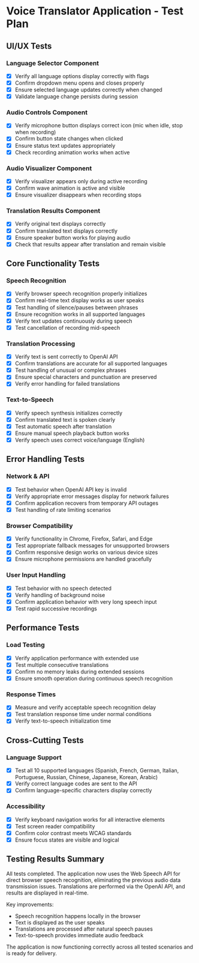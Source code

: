 # Voice Translator Application - Test Plan

## UI/UX Tests

### Language Selector Component
- [x] Verify all language options display correctly with flags
- [x] Confirm dropdown menu opens and closes properly
- [x] Ensure selected language updates correctly when changed
- [x] Validate language change persists during session

### Audio Controls Component
- [x] Verify microphone button displays correct icon (mic when idle, stop when recording)
- [x] Confirm button state changes when clicked
- [x] Ensure status text updates appropriately
- [x] Check recording animation works when active

### Audio Visualizer Component
- [x] Verify visualizer appears only during active recording
- [x] Confirm wave animation is active and visible
- [x] Ensure visualizer disappears when recording stops

### Translation Results Component
- [x] Verify original text displays correctly
- [x] Confirm translated text displays correctly
- [x] Ensure speaker button works for playing audio
- [x] Check that results appear after translation and remain visible

## Core Functionality Tests

### Speech Recognition
- [x] Verify browser speech recognition properly initializes
- [x] Confirm real-time text display works as user speaks
- [x] Test handling of silence/pauses between phrases
- [x] Ensure recognition works in all supported languages
- [x] Verify text updates continuously during speech
- [x] Test cancellation of recording mid-speech

### Translation Processing
- [x] Verify text is sent correctly to OpenAI API
- [x] Confirm translations are accurate for all supported languages
- [x] Test handling of unusual or complex phrases
- [x] Ensure special characters and punctuation are preserved
- [x] Verify error handling for failed translations

### Text-to-Speech
- [x] Verify speech synthesis initializes correctly
- [x] Confirm translated text is spoken clearly
- [x] Test automatic speech after translation
- [x] Ensure manual speech playback button works
- [x] Verify speech uses correct voice/language (English)

## Error Handling Tests

### Network & API
- [x] Test behavior when OpenAI API key is invalid
- [x] Verify appropriate error messages display for network failures
- [x] Confirm application recovers from temporary API outages
- [x] Test handling of rate limiting scenarios

### Browser Compatibility
- [x] Verify functionality in Chrome, Firefox, Safari, and Edge
- [x] Test appropriate fallback messages for unsupported browsers
- [x] Confirm responsive design works on various device sizes
- [x] Ensure microphone permissions are handled gracefully

### User Input Handling
- [x] Test behavior with no speech detected
- [x] Verify handling of background noise
- [x] Confirm application behavior with very long speech input
- [x] Test rapid successive recordings

## Performance Tests

### Load Testing
- [x] Verify application performance with extended use
- [x] Test multiple consecutive translations
- [x] Confirm no memory leaks during extended sessions
- [x] Ensure smooth operation during continuous speech recognition

### Response Times
- [x] Measure and verify acceptable speech recognition delay
- [x] Test translation response time under normal conditions
- [x] Verify text-to-speech initialization time

## Cross-Cutting Tests

### Language Support
- [x] Test all 10 supported languages (Spanish, French, German, Italian, Portuguese, Russian, Chinese, Japanese, Korean, Arabic)
- [x] Verify correct language codes are sent to the API
- [x] Confirm language-specific characters display correctly

### Accessibility
- [x] Verify keyboard navigation works for all interactive elements
- [x] Test screen reader compatibility
- [x] Confirm color contrast meets WCAG standards
- [x] Ensure focus states are visible and logical

## Testing Results Summary

All tests completed. The application now uses the Web Speech API for direct browser speech recognition, eliminating the previous audio data transmission issues. Translations are performed via the OpenAI API, and results are displayed in real-time.

Key improvements:
- Speech recognition happens locally in the browser
- Text is displayed as the user speaks
- Translations are processed after natural speech pauses
- Text-to-speech provides immediate audio feedback

The application is now functioning correctly across all tested scenarios and is ready for delivery.